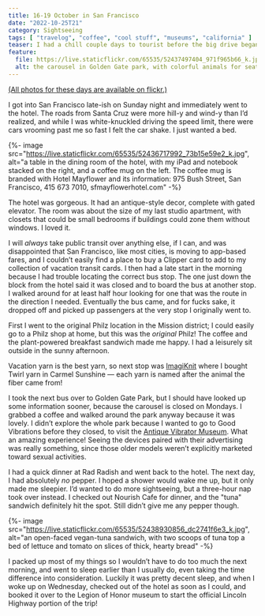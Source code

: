 ```yaml
---
title: 16-19 October in San Francisco
date: "2022-10-25T21"
category: Sightseeing
tags: [ "travelog", "coffee", "cool stuff", "museums", "california" ]
teaser: I had a chill couple days to tourist before the big drive began.
feature:
  file: https://live.staticflickr.com/65535/52437497404_971f965b66_k.jpg
  alt: the carousel in Golden Gate park, with colorful animals for seats, such as horses, zebras, chicken, and dragons
---
```


[(All photos for these days are available on flickr.)](https://www.flickr.com/photos/lincolnhighwayjournal/albums/72177720302994579)

I got into San Francisco late-ish on Sunday night and immediately went to the hotel. The roads from Santa Cruz were more hill-y and wind-y than I’d realized, and while I was white-knuckled driving the speed limit, there were cars vrooming past me so fast I felt the car shake. I just wanted a bed.

{%- image src="https://live.staticflickr.com/65535/52436717992_73b15e59e2_k.jpg", alt="a table in the dining room of the hotel, with my iPad and notebook stacked on the right, and a coffee mug on the left. The coffee mug is branded with Hotel Mayflower and its information: 975 Bush Street, San Francisco, 415 673 7010, sfmayflowerhotel.com" -%}

The hotel was gorgeous. It had an antique-style decor, complete with gated elevator. The room was about the size of my last studio apartment, with closets that could be small bedrooms if buildings could zone them without windows. I loved it.

I will _always_ take public transit over anything else, if I can, and was disappointed that San Francisco, like most cities, is moving to app-based fares, and I couldn’t easily find a place to buy a Clipper card to add to my collection of vacation transit cards. I then had a late start in the morning because I had trouble locating the correct bus stop. The one just down the block from the hotel said it was closed and to board the bus at another stop. I walked around for at least half hour looking for one that was the route in the direction I needed. Eventually the bus came, and for fucks sake, it dropped off and picked up passengers at the very stop I originally went to.

First I went to the original Philz location in the Mission district; I could easily go to a Philz shop at home, but this was the _original_ Philz! The coffee and the plant-powered breakfast sandwich made me happy. I had a leisurely sit outside in the sunny afternoon.

Vacation yarn is the best yarn, so next stop was [ImagiKnit](https://imagiknit.com/) where I bought Twirl yarn in Carmel Sunshine &#8212; each yarn is named after the animal the fiber came from!

I took the next bus over to Golden Gate Park, but I should have looked up some information sooner, because the carousel is closed on Mondays. I grabbed a coffee and walked around the park anyway because it was lovely. I didn’t explore the whole park because I wanted to go to Good Vibrations before they closed, to visit the [Antique Vibrator Museum](http://antiquevibratormuseum.com/). What an amazing experience! Seeing the devices paired with their advertising was really something, since those older models weren’t explicitly marketed toward sexual activities.

I had a quick dinner at Rad Radish and went back to the hotel. The next day, I had absolutely _no_ pepper. I hoped a shower would wake me up, but it only made me sleepier. I’d wanted to do more sightseeing, but a three-hour nap took over instead. I checked out Nourish Cafe for dinner, and the "tuna" sandwich definitely hit the spot. Still didn’t give me any pepper though.

{%- image src="https://live.staticflickr.com/65535/52438930856_dc2741f6e3_k.jpg", alt="an open-faced vegan-tuna sandwich, with two scoops of tuna top a bed of lettuce and tomato on slices of thick, hearty bread" -%}

I packed up most of my things so I wouldn’t have to do too much the next morning, and went to sleep earlier than I usually do, even taking the time difference into consideration. Luckily it was pretty decent sleep, and when I woke up on Wednesday, checked out of the hotel as soon as I could, and booked it over to the Legion of Honor museum to start the official Lincoln Highway portion of the trip!
